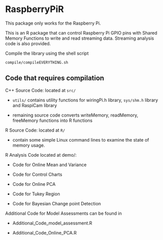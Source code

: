 # RaspberryPiR

This package only works for the Raspberry Pi.

This is an R package that can control Raspberry Pi GPIO pins with Shared
Memory Functions to write and read streaming data. Streaming analysis
code is also provided.

Compile the library using the shell script

``` bash
compile/compileEVERYTHING.sh
```

## Code that requires compilation

C++ Source Code: located at `src/`

-   `utils/` contains utility functions for wiringPi.h library, `sys/shm.h`
    library and RaspiCam library

-   remaining source code converts writeMemory, readMemory, freeMemory
    functions into R functions

R Source Code: located at `R/`

-   contain some simple Linux command lines to examine the state of
    memory usage.

R Analysis Code located at demo/:

-   Code for Online Mean and Variance

-   Code for Control Charts

-   Code for Online PCA

-   Code for Tukey Region

-   Code for Bayesian Change point Detection

Additional Code for Model Assessments can be found in

-   Additional_Code_model_assessment.R

-   Additional_Code_Online_PCA.R
